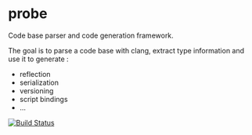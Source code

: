 # probe
Code base parser and code generation framework.

The goal is to parse a code base with clang, extract type information and use it to generate :
* reflection
* serialization
* versioning
* script bindings
* ...

[![Build Status](https://travis-ci.org/eparayre/probe.svg)](https://travis-ci.org/eparayre/probe)

